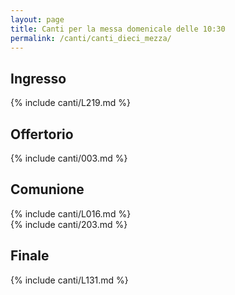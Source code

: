 ```yaml
---
layout: page
title: Canti per la messa domenicale delle 10:30
permalink: /canti/canti_dieci_mezza/
---
```


## Ingresso
{% include canti/L219.md %}

## Offertorio
{% include canti/003.md %}

## Comunione   
{% include canti/L016.md %}   
{% include canti/203.md %}  

## Finale
{% include canti/L131.md %}
